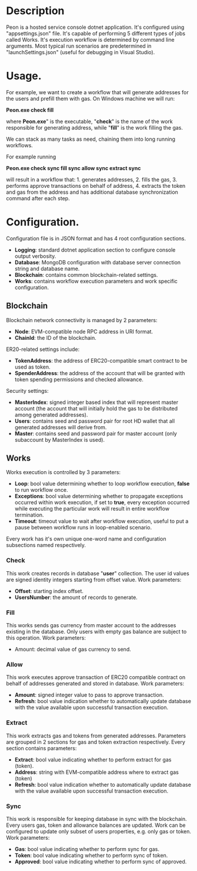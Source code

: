 
# Description 

Peon is a hosted service console dotnet application. 
It's configured using "appsettings.json" file. 
It's capable of performing 5 different types of jobs called Works. 
It's execution workflow is determined by command line arguments. 
Most typical run scenarios are predetermined in "launchSettings.json" (useful for debugging in Visual Studio).

# Usage.

For example, we want to create a workflow that will generate addresses for the users and prefill them with gas. 
On Windows machine we will run:

**Peon.exe check fill**

where **Peon.exe**" is the executable, "**check**" is the name of the work responsible for generating address, while "**fill**" is the work filling the gas.

We can stack as many tasks as need, chaining them into long running workflows. 

For example running 

**Peon.exe check sync fill sync allow sync extract sync**

will result in a workflow that:
    1. generates addresses, 
    2. fills the gas, 
    3. performs approve transactions on behalf of address, 
    4. extracts the token and gas from the address
and has additional database synchronization command after each step. 

# Configuration.

Configuration file is in JSON format and has 4 root configuration sections. 

* **Logging**: standard dotnet application section to configure console output verbosity. 
* **Database**: MongoDB configuration with database server connection string and database name.
* **Blockchain**: contains common blockchain-related settings. 
* **Works**: contains workflow execution parameters and work specific configuration. 

## Blockchain

Blockchain network connectivity is managed by 2 parameters: 
* **Node**: EVM-compatible node RPC address in URI format.
* **ChainId**: the ID of the blockchain.

ER20-related settings include:
* **TokenAddress**: the address of ERC20-compatible smart contract to be used as token.
* **SpenderAddress**: the address of the account that will be granted with token spending permissions and checked allowance. 

Security settings:
* **MasterIndex**: signed integer based index that will represent master account (the account that will initially hold the gas to be distributed among generated addresses). 
* **Users**: contains seed and password pair for root HD wallet that all generated addresses will derive from. 
* **Master**: contains seed and password pair for master account (only subaccount by MasterIndex is used). 

## Works 

Works execution is controlled by 3 parameters:
* **Loop**: bool value determining whether to loop workflow execution, **false** to run workflow once. 
* **Exceptions**: bool value determining whether to propagate exceptions occurred within work execution, if set to **true**, every exception occurred while executing the particular work will result in entire workflow termination. 
* **Timeout**: timeout value to wait after workflow execution, useful to put a pause between workflow runs in loop-enabled scenario. 

Every work has it's own unique one-word name and configuration subsections named respectively.
### Check

This work creates records in database "**user**" collection. The user id values are signed identity integers starting from offset value. Work parameters:
* **Offset**: starting index offset.
* **UsersNumber**: the amount of records to generate.

### Fill

This works sends gas currency from master account to the addresses existing in the database. Only users with empty gas balance are subject to this operation. Work parameters:
* Amount: decimal value of gas currency to send.

### Allow
This work executes approve transaction of ERC20 compatible contract on behalf of addresses generated and stored in database. Work parameters:
* **Amount**: signed integer value to pass to approve transaction. 
* **Refresh**: bool value indication whether to automatically update database with the value available upon successful transaction execution. 

### Extract
This work extracts gas and tokens from generated addresses. Parameters are grouped in 2 sections for gas and token extraction respectively. Every section contains parameters:
* **Extract**: bool value indicating whether to perform extract for gas (token).  
* **Address**: string with EVM-compatible address where to extract gas (token)
* **Refresh**: bool value indication whether to automatically update database with the value available upon successful transaction execution. 

### Sync
This work is responsible for keeping database in sync with the blockchain. Every users gas, token and allowance balances are updated. Work can be configured to update only subset of users properties, e.g. only gas or token. Work parameters:
* **Gas**: bool value indicating whether to perform sync for gas.
* **Token**: bool value indicating whether to perform sync of token.
* **Approved**: bool value indicating whether to perform sync of approved.